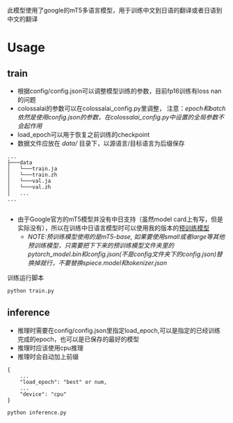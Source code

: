 此模型使用了google的mT5多语言模型，用于训练中文到日语的翻译或者日语到中文的翻译  
# Usage  
## train
- 根据config/config.json可以调整模型训练的参数，目前fp16训练有loss nan的问题  
- colossalai的参数可以在colossalai_config.py里调整， 注意：*epoch和batch依然是使用config.json的参数，在colossalai_config.py中设置的全局参数不会起作用*  
- load_epoch可以用于恢复之前训练的checkpoint
- 数据文件应放在 *data/* 目录下，以源语言/目标语言为后缀保存
```
...
├───data
│   └───train.ja
│   └───train.zh
│   └───val.ja
│   └───val.zh
│   ...
...
 
```
- 由于Google官方的mT5模型并没有中日支持（虽然model card上有写，但是实际没有），所以在训练中日语言模型时可以使用我的版本的[预训练模型](https://drive.google.com/file/d/1rJWMnt6n_yU23MMQTABPXahVGTSFVhSS/view?usp=share_link)  
  - *NOTE:预训练模型使用的是mT5-base, 如果要使用small或者large等其他预训练模型，只需要把下下来的预训练模型文件夹里的pytorch_model.bin和config.json(不是config文件夹下的config.json)替换掉就行，不要替换spiece.model和tokenizer.json*  

训练运行脚本
```bash
python train.py
```
## inference  
- 推理时需要在config/config.json里指定load_epoch,可以是指定的已经训练完成的epoch，也可以是已保存的最好的模型  
- 推理时应该使用cpu推理  
- 推理时会自动加上前缀  
```
{
    ...
    "load_epoch": "best" or num,
    ...
    "device": "cpu"
}
```   
```bash
python inference.py
```
